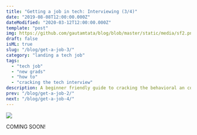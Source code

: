 ```yaml
---
title: "Getting a job in tech: Interviewing (3/4)"
date: "2019-08-08T12:00:00.000Z"
dateModified: "2020-03-12T12:00:00.000Z"
template: "post"
img: https://github.com/gautamtata/blog/blob/master/static/media/sf2.png?raw=true
draft: false
isML: true
slug: "/blog/get-a-job-3/"
category: "landing a tech job"
tags:
  - "tech job"
  - "new grads"
  - "how to"
  - "cracking the tech interview"
description: A beginner friendly guide to cracking the behavioral an coding interview
prev: "/blog/get-a-job-2/"
next: "/blog/get-a-job-4/"
---
```


![](./media-link/sf.jpg)

COMING SOON!